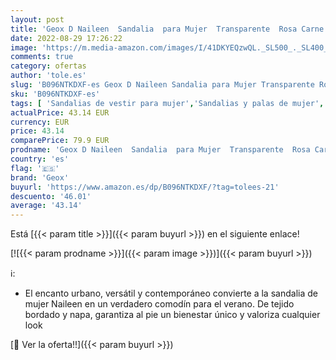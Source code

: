 ```yaml
---
layout: post
title: 'Geox D Naileen  Sandalia  para Mujer  Transparente  Rosa Carne   39 EU'
date: 2022-08-29 17:26:22
image: 'https://m.media-amazon.com/images/I/41DKYEQzwQL._SL500_._SL400_.jpg'
comments: true
category: ofertas
author: 'tole.es'
slug: 'B096NTKDXF-es Geox D Naileen Sandalia para Mujer Transparente Rosa Carne...'
sku: 'B096NTKDXF-es'
tags: [ 'Sandalias de vestir para mujer','Sandalias y palas de mujer','Zapatos','Zapatos para mujer','Zapatos y complementos','geox','sandalia','🇪🇸', ]
actualPrice: 43.14 EUR
currency: EUR
price: 43.14
comparePrice: 79.9 EUR
prodname: 'Geox D Naileen  Sandalia  para Mujer  Transparente  Rosa Carne   39 EU'
country: 'es'
flag: '🇪🇸'
brand: 'Geox'
buyurl: 'https://www.amazon.es/dp/B096NTKDXF/?tag=tolees-21'
descuento: '46.01'
average: '43.14'
---
```


Está [{{< param title >}}]({{< param buyurl >}}) en el siguiente enlace!

[![{{< param prodname >}}]({{< param image >}})]({{< param buyurl >}})

ℹ️:

- El encanto urbano, versátil y contemporáneo convierte a la sandalia de mujer Naileen en un verdadero comodín para el verano. De tejido bordado y napa, garantiza al pie un bienestar único y valoriza cualquier look

[🛒 Ver la oferta!!]({{< param buyurl >}})
